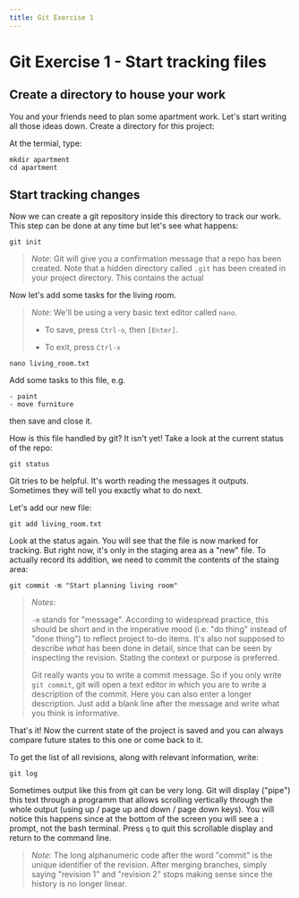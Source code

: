 ```yaml
---
title: Git Exercise 1
---
```


# Git Exercise 1 - Start tracking files


## Create a directory to house your work

You and your friends need to plan some apartment work.  Let's start
writing all those ideas down. Create a directory for this project:

At the termial, type:
~~~
mkdir apartment
cd apartment
~~~


## Start tracking changes

Now we can create a git repository inside this directory to track our
work. This step can be done at any time but let's see what happens:

~~~
git init
~~~

> *Note*: Git will give you a confirmation message that a repo has
> been created.  Note that a hidden directory called `.git` has been
> created in your project directory. This contains the actual

Now let's add some tasks for the living room. 

> *Note*: We'll be using a very basic text editor called `nano`.
>
> - To save, press `Ctrl-o`, then `[Enter]`.
>
> - To exit, press `Ctrl-x`

~~~
nano living_room.txt
~~~

Add some tasks to this file, e.g.
~~~
- paint
- move furniture
~~~
then save and close it.

How is this file handled by git? It isn't yet!
Take a look at the current status of the repo:

~~~
git status
~~~

Git tries to be helpful. It's worth reading the messages it outputs.
Sometimes they will tell you exactly what to do next.

Let's add our new file:

~~~
git add living_room.txt
~~~

Look at the status again. You will see that the file is now marked for
tracking. But right now, it's only in the staging area as a "new"
file. To actually record its addition, we need to commit the contents of
the staing area:

~~~
git commit -m "Start planning living room"
~~~

> *Notes*: 
>
> `-m` stands for "message". According to widespread practice, this
> should be short and in the imperative mood (i.e. "do thing" instead
> of "done thing") to reflect project to-do items. It's also not
> supposed to describe *what* has been done in detail, since that can
> be seen by inspecting the revision. Stating the context or purpose
> is preferred.
>
> Git really wants you to write a commit message. So if you only write
> `git commit`, git will open a text editor in which you are to write
> a description of the commit. Here you can also enter a longer
> description. Just add a blank line after the message and write what
> you think is informative.

That's it! Now the current state of the project is saved and you can
always compare future states to this one or come back to it.

To get the list of all revisions, along with relevant information, write:

~~~
git log
~~~

Sometimes output like this from git can be very long.  Git will
display ("pipe") this text through a programm that allows scrolling
vertically through the whole output (using up / page up and down /
page down keys). You will notice this happens since at the bottom of
the screen you will see a `:` prompt, not the bash terminal. Press `q`
to quit this scrollable display and return to the command line.

> *Note*: The long alphanumeric code after the word "commit" is the
> unique identifier of the revision. After merging branches, simply
> saying "revision 1" and "revision 2" stops making sense since the
> history is no longer linear.

